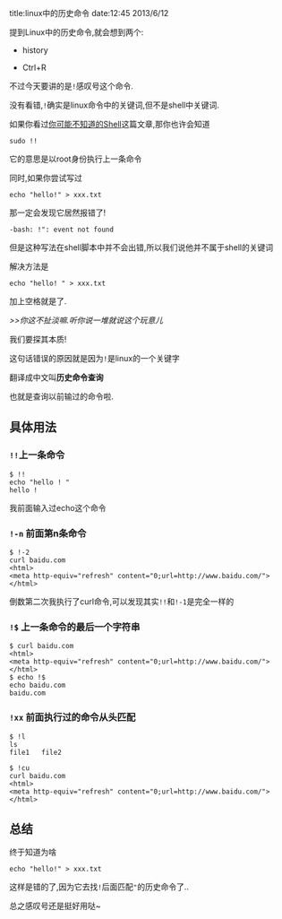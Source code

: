 title:linux中的历史命令
date:12:45 2013/6/12

提到Linux中的历史命令,就会想到两个:

- history

- Ctrl+R

不过今天要讲的是`!`感叹号这个命令.

没有看错,`!`确实是linux命令中的关键词,但不是shell中关键词.

如果你看过[你可能不知道的Shell](http://coolshell.cn/articles/8619.html)这篇文章,那你也许会知道

	sudo !!
    
它的意思是以root身份执行上一条命令

同时,如果你尝试写过

	echo "hello!" > xxx.txt
    
那一定会发现它居然报错了!
    
	-bash: !": event not found
    
但是这种写法在shell脚本中并不会出错,所以我们说他并不属于shell的关键词

解决方法是

	echo "hello! " > xxx.txt
    
加上空格就是了.

*>>你这不扯淡嘛.听你说一堆就说这个玩意儿*

我们要探其本质!

这句话错误的原因就是因为`!`是linux的一个关键字

翻译成中文叫**历史命令查询**

也就是查询以前输过的命令啦.

具体用法
-------------

### `!!`上一条命令

    $ !!
    echo "hello ! "
    hello !
    
我前面输入过echo这个命令

### `!-n` 前面第n条命令

    $ !-2
    curl baidu.com
    <html>
    <meta http-equiv="refresh" content="0;url=http://www.baidu.com/">
    </html>

倒数第二次我执行了curl命令,可以发现其实`!!`和`!-1`是完全一样的

### `!$` 上一条命令的最后一个字符串

    $ curl baidu.com
    <html>
    <meta http-equiv="refresh" content="0;url=http://www.baidu.com/">
    </html>
    $ echo !$
    echo baidu.com
    baidu.com
    
### `!xx` 前面执行过的命令从头匹配

    $ !l
    ls
    file1	file2
    
    $ !cu
    curl baidu.com
    <html>
    <meta http-equiv="refresh" content="0;url=http://www.baidu.com/">
    </html>

    
总结
------
终于知道为啥

	echo "hello!" > xxx.txt
   
这样是错的了,因为它去找`!`后面匹配`"`的历史命令了..

总之感叹号还是挺好用哒~





